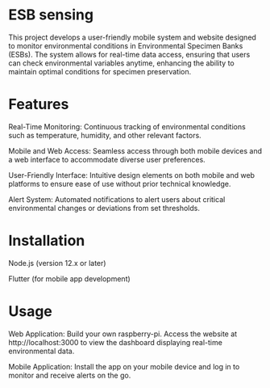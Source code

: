 # ESB sensing

This project develops a user-friendly mobile system and website designed to monitor environmental conditions in Environmental Specimen Banks (ESBs). The system allows for real-time data access, ensuring that users can check environmental variables anytime, enhancing the ability to maintain optimal conditions for specimen preservation.

# Features
Real-Time Monitoring: Continuous tracking of environmental conditions such as temperature, humidity, and other relevant factors.


Mobile and Web Access: Seamless access through both mobile devices and a web interface to accommodate diverse user preferences.


User-Friendly Interface: Intuitive design elements on both mobile and web platforms to ensure ease of use without prior technical knowledge.


Alert System: Automated notifications to alert users about critical environmental changes or deviations from set thresholds.

# Installation


Node.js (version 12.x or later)


Flutter (for mobile app development)


# Usage
Web Application: Build your own raspberry-pi. Access the website at http://localhost:3000 to view the dashboard displaying real-time environmental data.


Mobile Application: Install the app on your mobile device and log in to monitor and receive alerts on the go.
